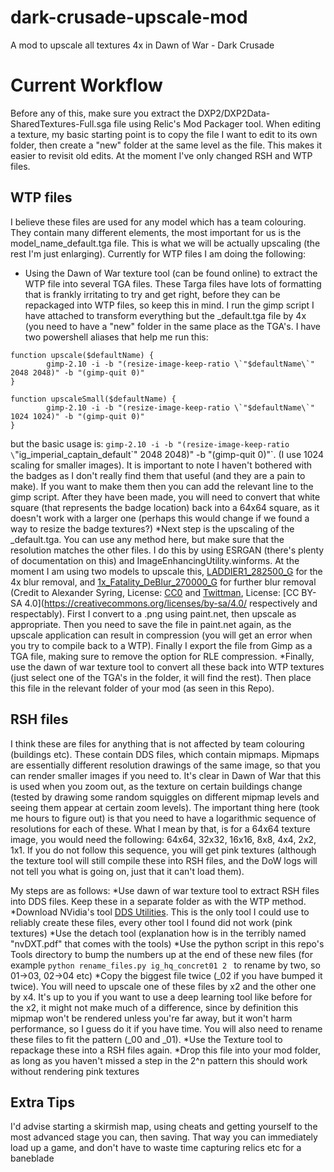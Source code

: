 # dark-crusade-upscale-mod
A mod to upscale all textures 4x in Dawn of War - Dark Crusade

# Current Workflow
Before any of this, make sure you extract the DXP2/DXP2Data-SharedTextures-Full.sga file using Relic's Mod Packager tool. When editing a texture, my basic starting point is to copy the file I want to edit to its own folder, then create a "new" folder at the same level as the file. This makes it easier to revisit old edits. At the moment I've only changed RSH and WTP files.
## WTP files
I believe these files are used for any model which has a team colouring. They contain many different elements, the most important for us is the model_name_default.tga file. This is what we will be actually upscaling (the rest I'm just enlarging).
Currently for WTP files I am doing the following:
* Using the Dawn of War texture tool (can be found online) to extract the WTP file into several TGA files. These Targa files have lots of formatting that is frankly irritating to try and get right, before they can be repackaged into WTP files, so keep this in mind. I run the gimp script I have attached to transform everything but the _default.tga file by 4x (you need to have a "new" folder in the same place as the TGA's. I have two powershell aliases that help me run this:

```
function upscale($defaultName) {
        gimp-2.10 -i -b "(resize-image-keep-ratio \`"$defaultName\`" 2048 2048)" -b "(gimp-quit 0)"
}

function upscaleSmall($defaultName) {
        gimp-2.10 -i -b "(resize-image-keep-ratio \`"$defaultName\`" 1024 1024)" -b "(gimp-quit 0)"
}
```

but the basic usage is: `gimp-2.10 -i -b "(resize-image-keep-ratio \`"ig_imperial_captain_default\`" 2048 2048)" -b "(gimp-quit 0)"`. (I use 1024 scaling for smaller images). It is important to note I haven't bothered with the badges as I don't really find them that useful (and they are a pain to make). If you want to make them then you can add the relevant line to the gimp script. After they have been made, you will need to convert that white square (that represents the badge location) back into a 64x64 square, as it doesn't work with a larger one (perhaps this would change if we found a way to resize the badge textures?)
*Next step is the upscaling of the _default.tga. You can use any method here, but make sure that the resolution matches the other files. I do this by using ESRGAN (there's plenty of documentation on this) and ImageEnhancingUtility.winforms. At the moment I am using two models to upscale this, [LADDIER1_282500_G](https://de-next.owncube.com/index.php/s/aAojXwLTPZto8rP) for the 4x blur removal, and [1x_Fatality_DeBlur_270000_G](https://de-next.owncube.com/index.php/s/aAojXwLTPZto8rP) for further blur removal (Credit to Alexander Syring, License: [CC0](https://creativecommons.org/publicdomain/zero/1.0/) and [Twittman](https://upscale.wiki/wiki/User:Twittman), License: [CC BY-SA 4.0](https://creativecommons.org/licenses/by-sa/4.0/ respectively and respectably). First I convert to a .png using paint.net, then upscale as appropriate. Then you need to save the file in paint.net again, as the upscale application can result in compression (you will get an error when you try to compile back to a WTP). Finally I export the file from Gimp as a TGA file, making sure to remove the option for RLE compression.
*Finally, use the dawn of war texture tool to convert all these back into WTP textures (just select one of the TGA's in the folder, it will find the rest). Then place this file in the relevant folder of your mod (as seen in this Repo).
## RSH files
I think these are files for anything that is not affected by team colouring (buildings etc). These contain DDS files, which contain mipmaps. Mipmaps are essentially different resolution drawings of the same image, so that you can render smaller images if you need to. It's clear in Dawn of War that this is used when you zoom out, as the texture on certain buildings change (tested by drawing some random squiggles on different mipmap levels and seeing them appear at certain zoom levels). The important thing here (took me hours to figure out) is that you need to have a logarithmic sequence of resolutions for each of these. What I mean by that, is for a 64x64 texture image, you would need the following: 64x64, 32x32, 16x16, 8x8, 4x4, 2x2, 1x1. If you do not follow this sequence, you will get pink textures (although the texture tool will still compile these into RSH files, and the DoW logs will not tell you what is going on, just that it can't load them).

My steps are as follows:
*Use dawn of war texture tool to extract RSH files into DDS files. Keep these in a separate folder as with the WTP method.
*Download NVidia's tool [DDS Utilities](https://developer.nvidia.com/legacy-texture-tools). This is the only tool I could use to reliably create these files, every other tool I found did not work (pink textures)
*Use the detach tool (explanation how is in the terribly named "nvDXT.pdf" that comes with the tools)
*Use the python script in this repo's Tools directory to bump the numbers up at the end of these new files (for example `python rename_files.py ig_hq_concret01 2 ` to rename  by two, so 01->03, 02->04 etc)
*Copy the biggest file twice (_02 if you have bumped it twice). You will need to upscale one of these files by x2 and the other one by x4. It's up to you if you want to use a deep learning tool like before for the x2, it might not make much of a difference, since by definition this mipmap won't be rendered unless you're far away, but it won't harm performance, so I guess do it if you have time. You will also need to rename these files to fit the pattern (_00 and _01).
*Use the Texture tool to repackage these into a RSH files again.
*Drop this file into your mod folder, as long as you haven't missed a step in the 2^n pattern this should work without rendering pink textures

## Extra Tips
I'd advise starting a skirmish map, using cheats and getting yourself to the most advanced stage you can, then saving. That way you can immediately load up a game, and don't have to waste time capturing relics etc for a baneblade
